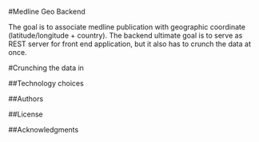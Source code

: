 #Medline Geo Backend


The goal is to associate medline publication with geographic coordinate (latitude/longitude + country).
The backend ultimate goal is to serve as REST server for front end application, but it also has to crunch the data at once.

#Crunching the data in

##Technology choices

##Authors

##License


##Acknowledgments
